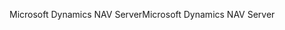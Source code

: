 <span data-ttu-id="1d81e-101">Microsoft Dynamics NAV Server</span><span class="sxs-lookup"><span data-stu-id="1d81e-101">Microsoft Dynamics NAV Server</span></span>